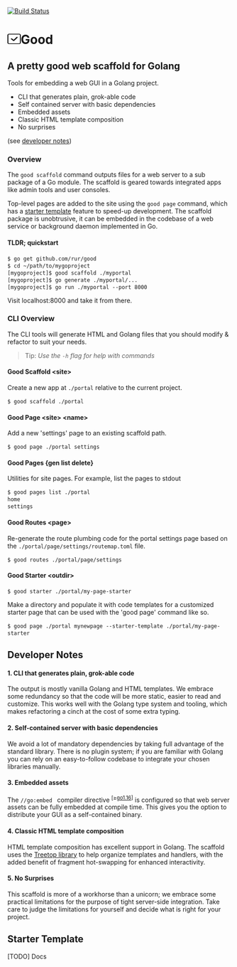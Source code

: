 [![Build Status](https://travis-ci.com/rur/good.svg?token=ghq4t9FLdVA8tqkRUMoY&branch=main)](https://travis-ci.com/rur/good)

# <img src="docs/check.svg" height="23rem" width="30rem"/>Good

## A pretty good web scaffold for Golang

Tools for embedding a web GUI in a Golang project.

- CLI that generates plain, grok-able code
- Self contained server with basic dependencies
- Embedded assets
- Classic HTML template composition
- No surprises

(see [developer notes](#developer-notes))

### Overview

The `good scaffold` command outputs files for a web server to a sub package of a
Go module. The scaffold is geared towards integrated apps like admin tools and user consoles.

Top-level pages are added to the site using the `good page` command, which has a
[starter template](#Starter-Template) feature to speed-up development. The scaffold package
is unobtrusive, it can be embedded in the codebase of a web service or background daemon
implemented in Go.

#### TLDR; quickstart

    $ go get github.com/rur/good
    $ cd ~/path/to/mygoproject
    [mygoproject]$ good scaffold ./myportal
    [mygoproject]$ go generate ./myportal/...
    [mygoproject]$ go run ./myportal --port 8000

Visit localhost:8000 and take it from there.

### CLI Overview

The CLI tools will generate HTML and Golang files that you should modify & refactor
to suit your needs.

> Tip: _Use the `-h` flag for help with commands_

#### Good Scaffold \<site\>

Create a new app at `./portal` relative to the current project.

    $ good scaffold ./portal

#### Good Page \<site\> \<name\>

Add a new 'settings' page to an existing scaffold path.

    $ good page ./portal settings

#### Good Pages {gen list delete}

Utilities for site pages. For example, list the pages to stdout

    $ good pages list ./portal
    home
    settings

#### Good Routes \<page\>

Re-generate the route plumbing code for the portal settings page based on the
`./portal/page/settings/routemap.toml` file.

    $ good routes ./portal/page/settings

#### Good Starter \<outdir\>

    $ good starter ./portal/my-page-starter

Make a directory and populate it with code templates for a customized starter page
that can be used with the 'good page' command like so.

    $ good page ./portal mynewpage --starter-template ./portal/my-page-starter

## Developer Notes

#### 1. CLI that generates plain, grok-able code

The output is mostly vanilla Golang and HTML templates. We embrace some redundancy
so that the code will be more static, easier to read and customize.
This works well with the Golang type system and tooling, which makes refactoring a cinch
at the cost of some extra typing.

#### 2. Self-contained server with basic dependencies

We avoid a lot of mandatory dependencies by taking full advantage of the standard library.
There is no plugin system; if you are familiar with Golang you can rely on an easy-to-follow
codebase to integrate your chosen libraries manually.

#### 3. Embedded assets

The `//go:embed ` compiler directive <sup>[≥[go1.16](https://golang.org/doc/go1.16#library-embed)]</sup>
is configured so that web server assets can be fully embedded at compile time.
This gives you the option to distribute your GUI as a self-contained binary.

#### 4. Classic HTML template composition

HTML template composition has excellent support in Golang. The scaffold uses the
[Treetop library](https://github.com/rur/treetop) to help organize templates and handlers,
with the added benefit of fragment hot-swapping for enhanced interactivity.

#### 5. No Surprises

This scaffold is more of a workhorse than a unicorn; we embrace some practical
limitations for the purpose of tight server-side integration.
Take care to judge the limitations for yourself and decide what is right for your project.

## Starter Template

[TODO] Docs
